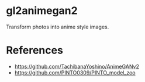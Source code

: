 # gl2animegan2
Transform photos into anime style images.

# References
- https://github.com/TachibanaYoshino/AnimeGANv2
- https://github.com/PINTO0309/PINTO_model_zoo

